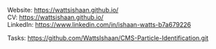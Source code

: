 Website: https://wattsishaan.github.io/  
CV: https://wattsishaan.github.io/  
LinkedIn: https://www.linkedin.com/in/ishaan-watts-b7a679226  


Tasks: https://github.com/WattsIshaan/CMS-Particle-Identification.git
